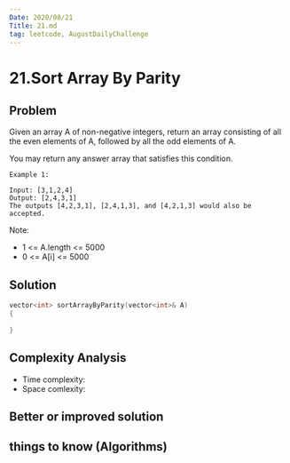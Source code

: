 ```yaml
---
Date: 2020/08/21
Title: 21.md
tag: leetcode, AugustDailyChallenge
---
```

# 21.Sort Array By Parity

## Problem
Given an array A of non-negative integers, return an array consisting of all the even elements of A, followed by all the odd elements of A.

You may return any answer array that satisfies this condition.

 
```
Example 1:

Input: [3,1,2,4]
Output: [2,4,3,1]
The outputs [4,2,3,1], [2,4,1,3], and [4,2,1,3] would also be accepted.
```
Note:
- 1 <= A.length <= 5000
- 0 <= A[i] <= 5000
## Solution
```cpp
vector<int> sortArrayByParity(vector<int>& A)
{
    
}
```
## Complexity Analysis
- Time complexity:
- Space comlexity:
## Better or improved solution

## things to know (Algorithms)